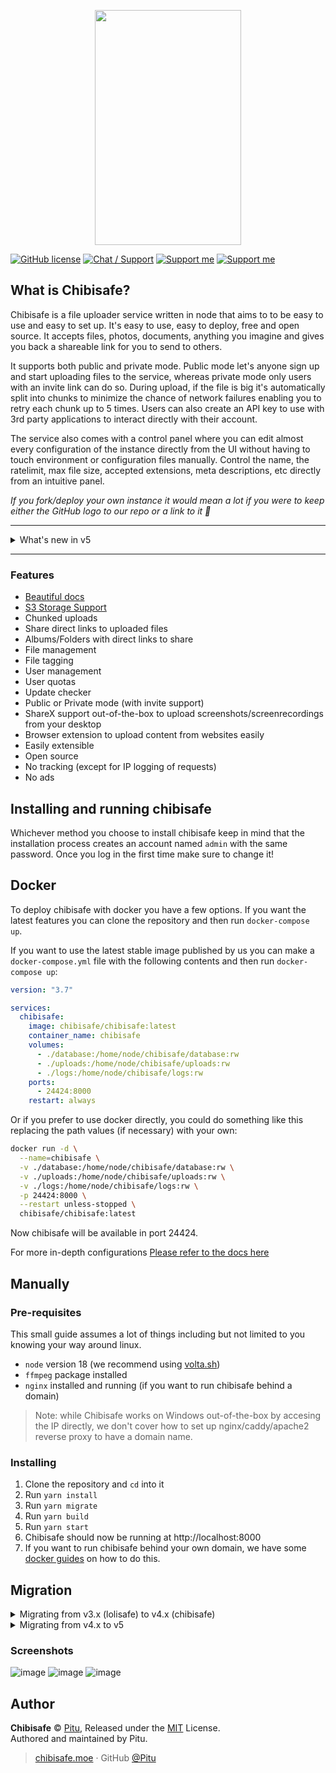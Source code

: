<p align="center">
  <img width="234" height="376" src="https://lolisafe.moe/xjoghu.png">
</p>

[![GitHub license](https://img.shields.io/badge/license-MIT-blue.svg?style=flat-square)](https://raw.githubusercontent.com/chibisafe/chibisafe/master/LICENSE)
[![Chat / Support](https://img.shields.io/badge/Chat%20%2F%20Support-discord-7289DA.svg?style=flat-square)](https://discord.gg/5g6vgwn)
[![Support me](https://img.shields.io/endpoint.svg?url=https%3A%2F%2Fshieldsio-patreon.vercel.app%2Fapi%3Fusername%3Dpitu%26type%3Dpledges&style=flat-square)](https://www.patreon.com/pitu)
[![Support me](https://img.shields.io/badge/Support-Buy%20me%20a%20coffee-yellow.svg?style=flat-square)](https://www.buymeacoffee.com/kana)

## What is Chibisafe?
Chibisafe is a file uploader service written in node that aims to to be easy to use and easy to set up. It's easy to use, easy to deploy, free and open source. It accepts files, photos, documents, anything you imagine and gives you back a shareable link for you to send to others.

It supports both public and private mode. Public mode let's anyone sign up and start uploading files to the service, whereas private mode only users with an invite link can do so. During upload, if the file is big it's automatically split into chunks to minimize the chance of network failures enabling you to retry each chunk up to 5 times. Users can also create an API key to use with 3rd party applications to interact directly with their account.

The service also comes with a control panel where you can edit almost every configuration of the instance directly from the UI without having to touch environment or configuration files manually. Control the name, the ratelimit, max file size, accepted extensions, meta descriptions, etc directly from an intuitive panel.

_If you fork/deploy your own instance it would mean a lot if you were to keep either the GitHub logo to our repo or a link to it 💖_

---

<details>
	<summary>What's new in v5</summary>


This release marks a new era for Chibisafe! 🚀
Completely rewritten in TypeScript and fixing most pain-points from the past, this new stable version is faster, easier to setup, easier to use and overall better.

- Fully written in TypeScript
- Better and faster file upload and file chunking logic
- Log everything to view with a custom log viewer
- Rewrite the old NuxtJS and Bulma frontend to Vite with Vue 3 and TailwindCSS
- Docker support out of the box
  - Try running `docker-compose up` from the root to have the project up and running in a flash
- Instead of `express` we're now using Fastify which is faster
- Switched from `knex` to [Prisma](https://www.prisma.io/)
- The routes have been reworked and the controllers are completely gone
  - This gives us more freedom to write routes
  - Routes accept an array of middlewares
  - Created a middleware system which is super easy to extend

Routes are TypeScript files located in `src/routes` and they need to export 2 things to be treated as such:

```ts
export const options = {
	url: '/admin/user/:uuid',
	method: 'get',
	middlewares: ['auth', 'admin']
};

export const run = async (req: Request, res: Response) => {
```

`options.url` and `options.method` are required while `middlewares` is an option array of middlewares to execute before the router executes the exported `run()` method. 

You can refer to [this commited file](https://github.com/WeebDev/chibisafe/blob/0661fb8bee67b253e5c6bcd4afa37f5da0996636/src/api/routes/GetVersion.ts) for an example


- Every incoming request will be logged to console while running the service in development mode
  - For production every log message will be saved to a daily rotating log found in the `/logs` folder
- Added an [Insomnia](https://insomnia.rest/) data export file to test routes (needs updating)
- Reworked the folder structure to better accommodate a monorepo.
- Switched from `npm` to `yarn` for monorepo capabilities
- We use [Turbo](https://github.com/vercel/turbo) no for building the project from the root folder
- Instead of having both a backend and frontend process, the frontend is now served as a static site from the backend
- Changed from dropzone to our new [Chibisafe Uploader](https://github.com/chibisafe/uploader) for more control
- Added the possibility to invite users to a closed instance via an invite link
- When opening a file preview, there are now Copy, Open and Delete buttons as the main actions
- Files can now be added and removed from albums from the file preview modal
- Videos and Audio can now be previewed in the file preview modal
- `npm run studio` will now open Prisma Studio in the browser to let you edit the database in real time
- [Development only] you can launch the entire chibisafe stack from Visual Studio Code actions now
- Prevent running chibisafe if core environment variables are missing, node version is not recent, or ffmpeg is not present in the system
- Albums now support being marked as NSFW to prevent loading the content before consent
- Changed how the meta tags system works. Before the user would need to supply a big `.env` file with all the information needed to be able to build both frontend and backend, now these values will be set by default enabling the user to change them through the settings panel on the chibisafe website. The only environment variable supported now is `PORT` to change it from the default which is `8000`, but it's not needed to build the service.
- Added a breadcrumbs component to make it easier to navigate back and forth on the dashboard
- Now you can delete files as an admin, which wasn't possible before
- The backend now injects the meta tags into the `index.html` page upon starting, in the future when the user changes those values from the settings panel the file should be reloaded to reflect the new changes without restarting the service.
- Added Masonry and List view of files, saving the preference locally
- Added better pagination with "Go to page" support thanks to @pilar6195 
- Added CTRL/CMD+V pasting of files on the homepage to upload directly from the clipboard
- Added handy debug feature to the frontend to nicely print things to browser console
</details>

---

### Features
- [Beautiful docs](https://chibisafe.moe/docs)
- [S3 Storage Support](https://github.com/chibisafe/chibisafe/blob/master/docs/s3.md)
- Chunked uploads
- Share direct links to uploaded files
- Albums/Folders with direct links to share
- File management
- File tagging
- User management
- User quotas
- Update checker
- Public or Private mode (with invite support)
- ShareX support out-of-the-box to upload screenshots/screenrecordings from your desktop
- Browser extension to upload content from websites easily
- Easily extensible
- Open source
- No tracking (except for IP logging of requests)
- No ads

## Installing and running chibisafe
Whichever method you choose to install chibisafe keep in mind that the installation process creates an account named `admin` with the same password. Once you log in the first time make sure to change it!

## Docker
To deploy chibisafe with docker you have a few options.
If you want the latest features you can clone the repository and then run `docker-compose up`.

If you want to use the latest stable image published by us you can make a `docker-compose.yml` file with the following contents and then run `docker-compose up`:
```yml
version: "3.7"

services:
  chibisafe:
    image: chibisafe/chibisafe:latest
    container_name: chibisafe
    volumes:
      - ./database:/home/node/chibisafe/database:rw
      - ./uploads:/home/node/chibisafe/uploads:rw
      - ./logs:/home/node/chibisafe/logs:rw
    ports:
      - 24424:8000
    restart: always

```
Or if you prefer to use docker directly, you could do something like this replacing the path values (if necessary) with your own:
```bash
docker run -d \
  --name=chibisafe \
  -v ./database:/home/node/chibisafe/database:rw \
  -v ./uploads:/home/node/chibisafe/uploads:rw \
  -v ./logs:/home/node/chibisafe/logs:rw \
  -p 24424:8000 \
  --restart unless-stopped \
  chibisafe/chibisafe:latest
```

Now chibisafe will be available in port 24424.

For more in-depth configurations [Please refer to the docs here](docs/docker/docker.md)

## Manually

### Pre-requisites
This small guide assumes a lot of things including but not limited to you knowing your way around linux.

- `node` version 18 (we recommend using [volta.sh](https://volta.sh/))
- `ffmpeg` package installed
- `nginx` installed and running (if you want to run chibisafe behind a domain)

> Note: while Chibisafe works on Windows out-of-the-box by accesing the IP directly, we don't cover how to set up nginx/caddy/apache2 reverse proxy to have a domain name.

### Installing
1. Clone the repository and `cd` into it
2. Run `yarn install`
3. Run `yarn migrate`
4. Run `yarn build`
5. Run `yarn start`
6. Chibisafe should now be running at http://localhost:8000
7. If you want to run chibisafe behind your own domain, we have some [docker guides](docs/docker/docker.md) on how to do this.

## Migration

<details>
  <summary>Migrating from v3.x (lolisafe) to v4.x (chibisafe)</summary>

If you are upgrading from `v3.x` to `v4.0.0` (lolisafe to chibisafe) and you want to keep your files and relations please read the [migration guide](docs/migrating-v3-to-v4.md). Keep in mind the migration is a best-effort script and it's recommended to start from scratch. That being said the migration does work but it's up to you to make a backup beforehand in case something goes wrong.

`v4.0.1` changed the hashing algorithm for a better, faster one. So if you are currently running v4.0.0 and decide to update to v4.0.1+ it's in your best interest to rehash all the files your instance is serving. To do this go to the chibisafe root folder and run `node src/api/utils/rehashDatabase.js`. Depending on how many files you have it can take a few minutes or hours, there's a progress bar that will give you an idea.
</details>

<details>
	<summary>Migrating from v4.x to v5</summary>

If you're upgrading from `v4.x` to `v5` you can run `yarn install && yarn migrate-v4-to-v5` to start the migration process. Depending how many files you have in your old instance it can take up to 30 minutes so be patient. It'll ask you for the absolute path to your v4 sqlite database and then it'll proceed to migrate your data. Once the process is done there is one more thing to do, which is to move the old `./uploads` folder from chibisafe v4 to the root of your v5 folder.

> Note: if your uploads folder is in another location like a different/network drive and you are using symlinks, make sure to update the symlink to point it to the uploads folder in root of the new chibisafe
</details>

### Screenshots
<p align="center">
	
![image](https://github.com/chibisafe/chibisafe/assets/7425261/659068cd-f154-4fe0-860f-4478e0f859d5)
![image](https://github.com/chibisafe/chibisafe/assets/7425261/83dae9d1-5f71-404a-b79c-19fb4d0dfd62)
![image](https://github.com/chibisafe/chibisafe/assets/7425261/0dad05a8-f42b-4834-983f-2ca82eedb176)
	
</p>

## Author

**Chibisafe** © [Pitu](https://github.com/Pitu), Released under the [MIT](https://github.com/WeebDev/chibisafe/blob/master/LICENSE) License.<br>
Authored and maintained by Pitu.

> [chibisafe.moe](https://chibisafe.moe) · GitHub [@Pitu](https://github.com/Pitu)
